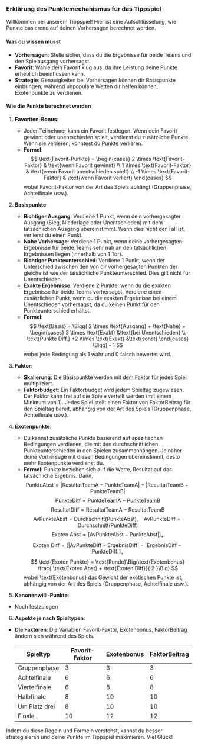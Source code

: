 ### Erklärung des Punktemechanismus für das Tippspiel

Willkommen bei unserem Tippspiel! Hier ist eine Aufschlüsselung, wie Punkte basierend auf deinen Vorhersagen berechnet werden.

#### Was du wissen musst

- **Vorhersagen**: Stelle sicher, dass du die Ergebnisse für beide Teams und den Spielausgang vorhersagst.
- **Favorit**: Wähle dein Favorit klug aus, da ihre Leistung deine Punkte erheblich beeinflussen kann.
- **Strategie**: Genauigkeiten bei Vorhersagen können dir Basispunkte einbringen, während unpopuläre Wetten dir helfen können, Exotenpunkte zu verdienen.

#### Wie die Punkte berechnet werden

1. **Favoriten-Bonus**:
    - Jeder Teilnehmer kann ein Favorit festlegen. Wenn dein Favorit gewinnt oder unentschieden spielt, verdienst du zusätzliche Punkte. Wenn sie verlieren, könntest du Punkte verlieren.
    - **Formel**: 
      $$
      \text{Favorit-Punkte} = 
      \begin{cases} 
      2  \times \text{Favorit-Faktor} & \text{wenn Favorit gewinnt} \\
      1  \times \text{Favorit-Faktor} & \text{wenn Favorit unentschieden spielt} \\
      -1 \times \text{Favorit-Faktor} & \text{wenn Favorit verliert}
      \end{cases}
      $$
      wobei $\text{Favorit-Faktor}$ von der Art des Spiels abhängt (Gruppenphase, Achtelfinale usw.).

2. **Basispunkte**:
    - **Richtiger Ausgang**: Verdiene 1 Punkt, wenn dein vorhergesagter Ausgang (Sieg, Niederlage oder Unentschieden) mit dem tatsächlichen Ausgang übereinstimmt. Wenn dies nicht der Fall ist, verlierst du einen Punkt.
    - **Nahe Vorhersage**: Verdiene 1 Punkt, wenn deine vorhergesagten Ergebnisse für beide Teams sehr nah an den tatsächlichen Ergebnissen liegen (innerhalb von 1 Tor).
    - **Richtiger Punkteunterschied**: Verdiene 1 Punkt, wenn der Unterschied zwischen den von dir vorhergesagten Punkten der gleiche ist wie der tatsächliche Punkteunterschied. Dies gilt nicht für Unentschieden.
    - **Exakte Ergebnisse**: Verdiene 2 Punkte, wenn du die exakten Ergebnisse für beide Teams vorhersagst. Verdiene einen zusätzlichen Punkt, wenn du die exakten Ergebnisse bei einem Unentschieden vorhersagst, da du keinen Punkt für den Punkteunterschied erhältst.
    - **Formel**:
      $$
      \text{Basis} = \Bigg(
      2 \times \text{Ausgang} + 
      \text{Nahe} + 
      \begin{cases}
      3 \times \text{Exakt}  &\text{bei Unentschieden}  \\
      \text{Punkte Diff.} +2 \times \text{Exakt} &\text{sonst}
      \end{cases}
      \Bigg) - 1
      $$
      wobei jede Bedingung als 1 wahr und 0 falsch bewertet wird.
3. **Faktor**:
    - **Skalierung**: Die Basispunkte werden mit dem Faktor für jedes Spiel multipliziert.
    - **Faktorbudget**: Ein Faktorbudget wird jedem Spieltag zugewiesen. Der Faktor kann frei auf die Spiele verteilt werden (mit einem Minimum von 1). Jedes Spiel stellt einen Faktor von $\text{FaktorBeitrag}$ für den Spieltag bereit, abhängig von der Art des Spiels (Gruppenphase, Achtelfinale usw.).

4. **Exotenpunkte**:
    - Du kannst zusätzliche Punkte basierend auf spezifischen Bedingungen verdienen, die mit den durchschnittlichen Punkteunterschieden in den Spielen zusammenhängen. Je näher deine Vorhersage mit diesen Bedingungen übereinstimmt, desto mehr Exotenpunkte verdienst du.
    - **Formel**: Punkte beziehen sich auf die Wette, Resultat auf das tatsächliche Ergebnis. Dann,
      $$
      \text{PunkteAbst} = |\text{ResultatTeamA} - \text{PunkteTeamA}| + |\text{ResultatTeamB} - \text{PunkteTeamB}|
      $$
      $$
      \text{PunkteDiff} = \text{PunkteTeamA} - \text{PunkteTeamB}
      $$
      $$
      \text{ResultatDiff} = \text{ResultatTeamA} - \text{ResultatTeamB}
      $$
      $$
      \text{AvPunkteAbst} = \text{Durchschnitt}(\text{PunkteAbst}), ~~~~ 
      \text{AvPunkteDiff} = \text{Durchschnitt}(\text{PunkteDiff})
      $$
      $$
      \text{Exoten Abst} =  [\text{AvPunkteAbst} - \text{PunkteAbst}|]_+   
      $$
      $$
      \text{Exoten Diff} = [|\text{AvPunkteDiff} - \text{ErgebnisDiff}| - |\text{ErgebnisDiff} - \text{PunkteDiff}|]_+ 
      $$
      $$
      \text{Exoten Punkte} = \text{Runde}\Big(\text{Exotenbonus} \frac{ \text{Exoten Abst} + \text{Exoten Diff}}{ 2 }\Big)
      $$
      wobei \text{Exotenbonus} das Gewicht der exotischen Punkte ist, abhängig von der Art des Spiels (Gruppenphase, Achtelfinale usw.).


5. **Kanonenwilli-Punkte**:

- Noch festzulegen

6. **Aspekte je nach Spieltypen**:
- **Die Faktoren**: Die Variablen $\text{Favorit-Faktor}$,  $\text{Exotenbonus}$, $\text{FaktorBeitrag}$ ändern sich während des Spiels.

    | Spieltyp    | Favorit-Faktor | Exotenbonus | FaktorBeitrag |
    |--------------|----------------------|-------------|----------------|
    | Gruppenphase  | 3                   | 3           | 3              |
    | Achtelfinale  | 6                   | 6           | 6              |
    | Viertelfinale| 6                   | 8           | 8              |
    | Halbfinale   | 8                   | 10          | 10             |
    | Um Platz drei    | 8                   | 10          | 10             |
    | Finale        | 10                   | 12          | 12             |


Indem du diese Regeln und Formeln verstehst, kannst du besser strategisieren und deine Punkte im Tippspiel maximieren. Viel Glück!
